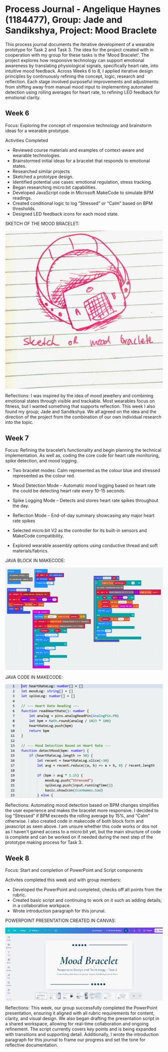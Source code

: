 # Process Journal - Angelique Haynes (1184477), Group: Jade and Sandikshya,  Project: Mood Braclete
This process journal documents the iterative development of a wearable prototype for Task 2 and Task 3. The idea for the project created with in cooperation with my group for these tasks is the 'Mood Bracelet'. The project explores how responsive technology can support emotional awareness by translating physiological signals, specifically heart rate, into intuitive mood feedback. Across Weeks 6 to 8, I applied iterative design principles by continuously refining the concept, logic, research and reflection. Each stage involved purposeful improvements and adjustments: from shifting away from manual mood input to implementing automated detection using rolling averages for heart rate, to refining LED feedback for emotional clarity. 

## Week 6
Focus: Exploring the concept of responsive technology and brainstorm ideas for a wearable prototype.

Activities Completed
- Reviewed course materials and examples of context-aware and wearable technologies.
- Brainstormed initial ideas for a bracelet that responds to emotional states.
- Researched similar projects
- Sketched a prototype design.
- Identified potential use cases: emotional regulation, stress tracking.
- Began researching micro:bit capabilities.
- Developed JavaScript code in Microsoft MakeCode to simulate BPM readings.
- Created conditional logic to log “Stressed” or “Calm” based on BPM thresholds.
- Designed LED feedback icons for each mood state.

SKETCH OF THE MOOD BRACELET:
<p align="center" style="text-align: center;">
  <img src="images/sketch.png" alt="Sketch of Bracelet Concept" style="display: block; margin-left: auto; margin-right: auto;"/>
</p>


Reflections: I was inspired by the idea of mood jewellery and combining emotional states through visible and trackable. Most wearables focus on fitness, but I wanted something that supports reflection. This week I also found my group; Jade and Sandikshya. We all agreed on the idea and the direction of the project from the combination of our own individual research into the topic.


## Week 7
Focus: Refining the bracelet’s functionality and begin planning the technical implementation. As well as, coding the core code for heart rate monitoring, spike detection, and mood logging.

- Two bracelet modes: Calm represented as the colour blue and stressed represented as the colour red.

- Mood Detection Mode – Automatic mood logging based on heart rate the could be detecting heart rate every 10-15 seconds.

- Spike Logging Mode – Detects and stores heart rate spikes throughout the day.

- Reflection Mode – End-of-day summary showcasing any major heart rate spikes

- Selected micro:bit V2 as the controller for its built-in sensors and MakeCode compatibility.

- Explored wearable assembly options using conductive thread and soft materials/fabrics.


JAVA BLOCK IN MAKECODE:
<p align="center" style="text-align: center;">
  <img src="images/Java-blocks.png" alt="Java blocks" style="display: block; margin-left: auto; margin-right: auto;"/>
</p>


JAVA CODE IN MAKECODE:
<p align="center" style="text-align: center;">
  <img src="images/Java-code.png" alt="Java code" style="display: block; margin-left: auto; margin-right: auto;"/>
</p>

Reflections: Automating mood detection based on BPM changes simplifies the user experience and makes the bracelet more responsive. I decided to log “Stressed” if BPM exceeds the rolling average by 15%, and “Calm” otherwise. I also created code in makecode of both block form and javascript as seen above. I am unsure whether this code works or dos not as I haven't gained access to a micro:bit yet, but the main structure of code is complete and can be worked on if needed during the next step of the prototype making process for Task 3.


## Week 8
Focus: Start and completion of PowerPoint and Script components

Activites completed this week and with group members:

- Developed the PowerPoint and completed, checks off all points from the rubric.
- Created basic script and continuing to work on it such as adding details; in a collaborative workpace.
- Wrote introduction paragraph for this jorunal.

POWERPOINT PRESENTATION CREATED IN CANVAS:
<p align="center" style="text-align: center;">
  <img src="images/powerpoint.png" alt="powerpoint" style="display: block; margin-left: auto; margin-right: auto;"/>
</p>

Reflections: This week, our group successfully completed the PowerPoint presentation, ensuring it aligned with all rubric requirements for content, clarity, and visual design. We also began drafting the presentation script in a shared workspace, allowing for real-time collaboration and ongoing refinement. The script currently covers key points and is being expanded with transitions and supporting detail. Additionally, I wrote the introduction paragraph for this journal to frame our progress and set the tone for reflective documentation.






























